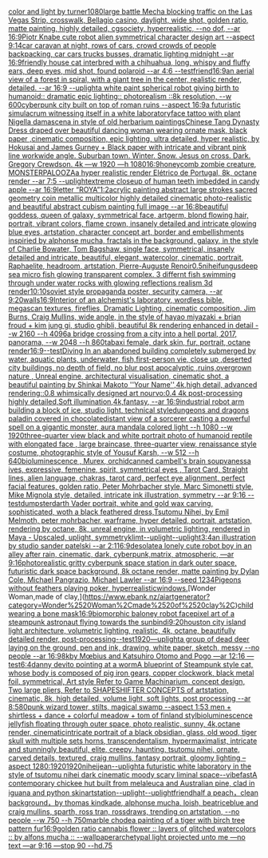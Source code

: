 [color and light by turner](https://www.ebank.nz/aiartgenerator?category=color%2520and%2520light%2520by%2520turner)[1080](https://www.ebank.nz/aiartgenerator?category=1080)[large battle Mecha blocking traffic on the Las Vegas Strip, crosswalk, Bellagio casino, daylight, wide shot, golden ratio, matte painting, highly detailed, cgsociety, hyperrealistic, --no dof, --ar 16:9](https://www.ebank.nz/aiartgenerator?category=large%2520battle%2520Mecha%2520blocking%2520traffic%2520on%2520the%2520Las%2520Vegas%2520Strip%2C%2520crosswalk%2C%2520Bellagio%2520casino%2C%2520daylight%2C%2520wide%2520shot%2C%2520golden%2520ratio%2C%2520matte%2520painting%2C%2520highly%2520detailed%2C%2520cgsociety%2C%2520hyperrealistic%2C%2520--no%2520dof%2C%2520--ar%252016%3A9)[Piotr Knabe cute robot alien symmetrical character design art --aspect 9:14](https://www.ebank.nz/aiartgenerator?category=Piotr%2520Knabe%2520cute%2520robot%2520alien%2520symmetrical%2520character%2520design%2520art%2520--aspect%25209%3A14)[car caravan at night, rows of cars, crowd crowds of people backpacking, car cars trucks busses, dramatic lighting midnight --ar 16:9](https://www.ebank.nz/aiartgenerator?category=car%2520caravan%2520at%2520night%2C%2520rows%2520of%2520cars%2C%2520crowd%2520crowds%2520of%2520people%2520backpacking%2C%2520car%2520cars%2520trucks%2520busses%2C%2520dramatic%2520lighting%2520midnight%2520--ar%252016%3A9)[friendly house cat interbred with a chihuahua, long, whispy and fluffy ears, deep eyes, mid shot, found polaroid --ar 4:6 --test](https://www.ebank.nz/aiartgenerator?category=friendly%2520house%2520cat%2520interbred%2520with%2520a%2520chihuahua%2C%2520long%2C%2520whispy%2520and%2520fluffy%2520ears%2C%2520deep%2520eyes%2C%2520mid%2520shot%2C%2520found%2520polaroid%2520--ar%25204%3A6%2520--test)[friend](https://www.ebank.nz/aiartgenerator?category=friend)[16:9](https://www.ebank.nz/aiartgenerator?category=16%3A9)[an aerial view of a forest in spiral, with a giant tree in the center, realistic render, detailed. --ar 16:9 --uplight](https://www.ebank.nz/aiartgenerator?category=an%2520aerial%2520view%2520of%2520a%2520forest%2520in%2520spiral%2C%2520with%2520a%2520giant%2520tree%2520in%2520the%2520center%2C%2520realistic%2520render%2C%2520detailed.%2520--ar%252016%3A9%2520--uplight)[a white paint spherical robot giving birth to humanoid:: dramatic epic lighting:: photorealism ::8k resolution, --w 600](https://www.ebank.nz/aiartgenerator?category=a%2520white%2520paint%2520spherical%2520robot%2520giving%2520birth%2520to%2520humanoid%3A%3A%2520dramatic%2520epic%2520lighting%3A%3A%2520photorealism%2520%3A%3A8k%2520resolution%2C%2520--w%2520600)[cyberpunk city built on top of roman ruins --aspect 16:9](https://www.ebank.nz/aiartgenerator?category=cyberpunk%2520city%2520built%2520on%2520top%2520of%2520roman%2520ruins%2520--aspect%252016%3A9)[a futuristic simulacrum witnessing itself in a white laboratory](https://www.ebank.nz/aiartgenerator?category=a%2520futuristic%2520simulacrum%2520witnessing%2520itself%2520in%2520a%2520white%2520laboratory)[face tattoo with plant Nigella damascena in style of old herbarium paintings](https://www.ebank.nz/aiartgenerator?category=face%2520tattoo%2520with%2520plant%2520Nigella%2520damascena%2520in%2520style%2520of%2520old%2520herbarium%2520paintings)[Chinese Tang Dynasty Dress draped over beautiful dancing woman wearing ornate mask, black paper ,cinematic composition, epic lighting, ultra detailed, hyper realistic, by Hokusai and James Gurney + Black paper with intricate and vibrant pink line work](https://www.ebank.nz/aiartgenerator?category=Chinese%2520Tang%2520Dynasty%2520Dress%2520draped%2520over%2520beautiful%2520dancing%2520woman%2520wearing%2520ornate%2520mask%2C%2520black%2520paper%2520%2Ccinematic%2520composition%2C%2520epic%2520lighting%2C%2520ultra%2520detailed%2C%2520hyper%2520realistic%2C%2520by%2520Hokusai%2520and%2520James%2520Gurney%2520%2B%2520Black%2520paper%2520with%2520intricate%2520and%2520vibrant%2520pink%2520line%2520work)[wide angle. Suburban town. Winter. Snow. Jesus on cross. Dark. Gregory Crewdson. 4k —w 1920 —h 1080](https://www.ebank.nz/aiartgenerator?category=wide%2520angle.%2520Suburban%2520town.%2520Winter.%2520Snow.%2520Jesus%2520on%2520cross.%2520Dark.%2520Gregory%2520Crewdson.%25204k%2520%E2%80%94w%25201920%2520%E2%80%94h%25201080)[16:9](https://www.ebank.nz/aiartgenerator?category=16%3A9)[honeycomb zombie creature, MONSTERPALOOZA](https://www.ebank.nz/aiartgenerator?category=honeycomb%2520zombie%2520creature%2C%2520MONSTERPALOOZA)[](https://www.ebank.nz/aiartgenerator?category=)[a hyper realistic render Elétrico de Portugal, 8k, octane render --ar 7:5 --uplight](https://www.ebank.nz/aiartgenerator?category=a%2520hyper%2520realistic%2520render%2520El%C3%A9trico%2520de%2520Portugal%2C%25208k%2C%2520octane%2520render%2520--ar%25207%3A5%2520--uplight)[extreme closeup of human teeth imbedded in candy apple --ar 16:9](https://www.ebank.nz/aiartgenerator?category=extreme%2520closeup%2520of%2520human%2520teeth%2520imbedded%2520in%2520candy%2520apple%2520--ar%252016%3A9)[letter “ROYA”](https://www.ebank.nz/aiartgenerator?category=letter%2520%E2%80%9CROYA%E2%80%9D)[1:2](https://www.ebank.nz/aiartgenerator?category=1%3A2)[acrylic painting abstract large strokes sacred geometry coin metallic multicolor highly detailed cinematic photo-realistic and beautiful abstract cubism painting full image --ar 16:8](https://www.ebank.nz/aiartgenerator?category=acrylic%2520painting%2520abstract%2520large%2520strokes%2520sacred%2520geometry%2520coin%2520metallic%2520multicolor%2520highly%2520detailed%2520cinematic%2520photo-realistic%2520and%2520beautiful%2520abstract%2520cubism%2520painting%2520full%2520image%2520--ar%252016%3A8)[beautiful goddess, queen of galaxy, symmetrical face, artgerm, blond flowing hair, portrait, vibrant colors, flame crown, insanely detailed and intricate glowing blue eyes, artstation, character concept art, border and embellishments inspiried by alphonse mucha, fractals in the background, galaxy, in the style of Charlie Bowater, Tom Bagshaw, single face, symmetrical, insanely detailed and intricate, beautiful, elegant, watercolor, cinematic, portrait, Raphaelite, headroom, artstation, Pierre-Auguste Renoir](https://www.ebank.nz/aiartgenerator?category=beautiful%2520goddess%2C%2520queen%2520of%2520galaxy%2C%2520symmetrical%2520face%2C%2520artgerm%2C%2520blond%2520flowing%2520hair%2C%2520portrait%2C%2520vibrant%2520colors%2C%2520flame%2520crown%2C%2520insanely%2520detailed%2520and%2520intricate%2520glowing%2520blue%2520eyes%2C%2520artstation%2C%2520character%2520concept%2520art%2C%2520border%2520and%2520embellishments%2520inspiried%2520by%2520alphonse%2520mucha%2C%2520fractals%2520in%2520the%2520background%2C%2520galaxy%2C%2520in%2520the%2520style%2520of%2520Charlie%2520Bowater%2C%2520Tom%2520Bagshaw%2C%2520single%2520face%2C%2520symmetrical%2C%2520insanely%2520detailed%2520and%2520intricate%2C%2520beautiful%2C%2520elegant%2C%2520watercolor%2C%2520cinematic%2C%2520portrait%2C%2520Raphaelite%2C%2520headroom%2C%2520artstation%2C%2520Pierre-Auguste%2520Renoir)[0.5](https://www.ebank.nz/aiartgenerator?category=0.5)[nihei](https://www.ebank.nz/aiartgenerator?category=nihei)[fungus](https://www.ebank.nz/aiartgenerator?category=fungus)[deep sea micro fish glowing transparent complex. 3 differnt fish swimming through under water rocks with glowing reflections realism 3d render](https://www.ebank.nz/aiartgenerator?category=deep%2520sea%2520micro%2520fish%2520glowing%2520transparent%2520complex.%25203%2520differnt%2520fish%2520swimming%2520through%2520under%2520water%2520rocks%2520with%2520glowing%2520reflections%2520realism%25203d%2520render)[10:10](https://www.ebank.nz/aiartgenerator?category=10%3A10)[soviet style propaganda poster, security camera, --ar 9:20](https://www.ebank.nz/aiartgenerator?category=soviet%2520style%2520propaganda%2520poster%2C%2520security%2520camera%2C%2520--ar%25209%3A20)[walls](https://www.ebank.nz/aiartgenerator?category=walls)[16:9](https://www.ebank.nz/aiartgenerator?category=16%3A9)[Interior of an alchemist's laboratory, wordless bible, megascan textures, fireflies, Dramatic Lighting, cinematic composition, Jim Burns, Craig Mullins, wide angle, in the style of hayao miyazaki + brian froud + kim jung gi, studio ghibli, beautiful 8k rendering enhanced in detail --w 2160  --h 4096](https://www.ebank.nz/aiartgenerator?category=Interior%2520of%2520an%2520alchemist%27s%2520laboratory%2C%2520wordless%2520bible%2C%2520megascan%2520textures%2C%2520fireflies%2C%2520Dramatic%2520Lighting%2C%2520cinematic%2520composition%2C%2520Jim%2520Burns%2C%2520Craig%2520Mullins%2C%2520wide%2520angle%2C%2520in%2520the%2520style%2520of%2520hayao%2520miyazaki%2520%2B%2520brian%2520froud%2520%2B%2520kim%2520jung%2520gi%2C%2520studio%2520ghibli%2C%2520beautiful%25208k%2520rendering%2520enhanced%2520in%2520detail%2520--w%25202160%2520%2520--h%25204096)[a bridge crossing from a city into a hell portal, 2017, panorama, --w 2048 --h 860](https://www.ebank.nz/aiartgenerator?category=a%2520bridge%2520crossing%2520from%2520a%2520city%2520into%2520a%2520hell%2520portal%2C%25202017%2C%2520panorama%2C%2520--w%25202048%2520--h%2520860)[tabaxi female, dark skin, fur, portrait, octane render](https://www.ebank.nz/aiartgenerator?category=tabaxi%2520female%2C%2520dark%2520skin%2C%2520fur%2C%2520portrait%2C%2520octane%2520render)[16:9](https://www.ebank.nz/aiartgenerator?category=16%3A9)[--test](https://www.ebank.nz/aiartgenerator?category=--test)[Diving In an abandoned building completely submerged by water, aquatic plants, underwater, fish,first-person vie, close up ,deserted city buildings, no depth of field, no blur post apocalyptic ,ruins,overgrown nature , Unreal engine, architectural visualisation, cinematic shot, a beautiful painting by Shinkai Makoto ''Your Name'',4k,high detail, advanced rendering::0.8 whimsically designed art nourvo:0.4 4k post-processing highly detailed,Soft illumination,4k,fantasy, --ar 16:9](https://www.ebank.nz/aiartgenerator?category=Diving%2520In%2520an%2520abandoned%2520building%2520completely%2520submerged%2520by%2520water%2C%2520aquatic%2520plants%2C%2520underwater%2C%2520fish%2Cfirst-person%2520vie%2C%2520close%2520up%2520%2Cdeserted%2520city%2520buildings%2C%2520no%2520depth%2520of%2520field%2C%2520no%2520blur%2520post%2520apocalyptic%2520%2Cruins%2Covergrown%2520nature%2520%2C%2520Unreal%2520engine%2C%2520architectural%2520visualisation%2C%2520cinematic%2520shot%2C%2520a%2520beautiful%2520painting%2520by%2520Shinkai%2520Makoto%2520%27%27Your%2520Name%27%27%2C4k%2Chigh%2520detail%2C%2520advanced%2520rendering%3A%3A0.8%2520whimsically%2520designed%2520art%2520nourvo%3A0.4%25204k%2520post-processing%2520highly%2520detailed%2CSoft%2520illumination%2C4k%2Cfantasy%2C%2520--ar%252016%3A9)[industrial robot arm building a block of ice, studio light, technical style](https://www.ebank.nz/aiartgenerator?category=industrial%2520robot%2520arm%2520building%2520a%2520block%2520of%2520ice%2C%2520studio%2520light%2C%2520technical%2520style)[dungeons and dragons paladin covered in chocolate](https://www.ebank.nz/aiartgenerator?category=dungeons%2520and%2520dragons%2520paladin%2520covered%2520in%2520chocolate)[distant view of a sorcerer casting a powerful spell on a gigantic monster, aura mandala colored light --h 1080 --w 1920](https://www.ebank.nz/aiartgenerator?category=distant%2520view%2520of%2520a%2520sorcerer%2520casting%2520a%2520powerful%2520spell%2520on%2520a%2520gigantic%2520monster%2C%2520aura%2520mandala%2520colored%2520light%2520--h%25201080%2520--w%25201920)[three-quarter view black and white portrait photo of humanoid reptile with elongated face , large braincase, three-quarter view, renaissance style costume, photographic style of Yousuf Karsh, --w 512 --h 640](https://www.ebank.nz/aiartgenerator?category=three-quarter%2520view%2520black%2520and%2520white%2520portrait%2520photo%2520of%2520humanoid%2520reptile%2520with%2520elongated%2520face%2520%2C%2520large%2520braincase%2C%2520three-quarter%2520view%2C%2520renaissance%2520style%2520costume%2C%2520photographic%2520style%2520of%2520Yousuf%2520Karsh%2C%2520--w%2520512%2520--h%2520640)[bioluminescence , Murex, orchid](https://www.ebank.nz/aiartgenerator?category=bioluminescence%2520%2C%2520Murex%2C%2520orchid)[canned cambell's brain soup](https://www.ebank.nz/aiartgenerator?category=canned%2520cambell%27s%2520brain%2520soup)[vanessa ives, expressive, femenine, spirit,  symmetrical eyes , Tarot Card, Straight lines, alien language, chakras, tarot card, perfect eye alignment, perfect facial features, golden ratio, Peter Mohrbacher style, Marc Simonetti style, Mike Mignola style, detailed, intricate ink illustration, symmetry --ar 9:16 --test](https://www.ebank.nz/aiartgenerator?category=vanessa%2520ives%2C%2520expressive%2C%2520femenine%2C%2520spirit%2C%2520%2520symmetrical%2520eyes%2520%2C%2520Tarot%2520Card%2C%2520Straight%2520lines%2C%2520alien%2520language%2C%2520chakras%2C%2520tarot%2520card%2C%2520perfect%2520eye%2520alignment%2C%2520perfect%2520facial%2520features%2C%2520golden%2520ratio%2C%2520Peter%2520Mohrbacher%2520style%2C%2520Marc%2520Simonetti%2520style%2C%2520Mike%2520Mignola%2520style%2C%2520detailed%2C%2520intricate%2520ink%2520illustration%2C%2520symmetry%2520--ar%25209%3A16%2520--test)[dumpster](https://www.ebank.nz/aiartgenerator?category=dumpster)[darth Vader portrait, white and gold wax carving, sophisticated, woth a black feathered dress,Tsutomu Nihei, by Emil Melmoth, peter mohrbacher, warframe, hyper detailed, portrait, artstation, rendering by octane, 8k, unreal engine, in volumetric lighting, rendered in Maya - Upscaled, uplight, symmetry](https://www.ebank.nz/aiartgenerator?category=darth%2520Vader%2520portrait%2C%2520white%2520and%2520gold%2520wax%2520carving%2C%2520sophisticated%2C%2520woth%2520a%2520black%2520feathered%2520dress%2CTsutomu%2520Nihei%2C%2520by%2520Emil%2520Melmoth%2C%2520peter%2520mohrbacher%2C%2520warframe%2C%2520hyper%2520detailed%2C%2520portrait%2C%2520artstation%2C%2520rendering%2520by%2520octane%2C%25208k%2C%2520unreal%2520engine%2C%2520in%2520volumetric%2520lighting%2C%2520rendered%2520in%2520Maya%2520-%2520Upscaled%2C%2520uplight%2C%2520symmetry)[klimt](https://www.ebank.nz/aiartgenerator?category=klimt)[--uplight](https://www.ebank.nz/aiartgenerator?category=--uplight)[--uplight](https://www.ebank.nz/aiartgenerator?category=--uplight)[3:4](https://www.ebank.nz/aiartgenerator?category=3%3A4)[an illustration by studio sander patelski --ar 2:1](https://www.ebank.nz/aiartgenerator?category=an%2520illustration%2520by%2520studio%2520sander%2520patelski%2520--ar%25202%3A1)[16:9](https://www.ebank.nz/aiartgenerator?category=16%3A9)[desolate](https://www.ebank.nz/aiartgenerator?category=desolate)[a lonely cute robot boy in an alley after rain, cinematic, dark, cyberpunk,matrix, atmospheric, —ar 9:16](https://www.ebank.nz/aiartgenerator?category=a%2520lonely%2520cute%2520robot%2520boy%2520in%2520an%2520alley%2520after%2520rain%2C%2520cinematic%2C%2520dark%2C%2520cyberpunk%2Cmatrix%2C%2520atmospheric%2C%2520%E2%80%94ar%25209%3A16)[photorealistic gritty cyberpunk space station in dark outer space, futuristic dark space background, 8k octane render, matte painting by Dylan Cole, Michael Pangrazio, Michael Lawler --ar 16:9 --seed 1234](https://www.ebank.nz/aiartgenerator?category=photorealistic%2520gritty%2520cyberpunk%2520space%2520station%2520in%2520dark%2520outer%2520space%2C%2520futuristic%2520dark%2520space%2520background%2C%25208k%2520octane%2520render%2C%2520matte%2520painting%2520by%2520Dylan%2520Cole%2C%2520Michael%2520Pangrazio%2C%2520Michael%2520Lawler%2520--ar%252016%3A9%2520--seed%25201234)[](https://www.ebank.nz/aiartgenerator?category=)[Pigeons without feathers playing poker, hyperrealistic](https://www.ebank.nz/aiartgenerator?category=Pigeons%2520without%2520feathers%2520playing%2520poker%2C%2520hyperrealistic)[windows.](https://www.ebank.nz/aiartgenerator?category=windows.)[Wonder Woman,made of clay,](https://www.ebank.nz/aiartgenerator?category=Wonder%2520Woman%2Cmade%2520of%2520clay%2C)[child wearing a bone mask](https://www.ebank.nz/aiartgenerator?category=child%2520wearing%2520a%2520bone%2520mask)[16:9](https://www.ebank.nz/aiartgenerator?category=16%3A9)[biomorphic baloney robot face](https://www.ebank.nz/aiartgenerator?category=biomorphic%2520baloney%2520robot%2520face)[pixel art of a steampunk astronaut flying towards the sun](https://www.ebank.nz/aiartgenerator?category=pixel%2520art%2520of%2520a%2520steampunk%2520astronaut%2520flying%2520towards%2520the%2520sun)[bindi](https://www.ebank.nz/aiartgenerator?category=bindi)[9:20](https://www.ebank.nz/aiartgenerator?category=9%3A20)[houston city island light architecture, volumetric lighting, realistic, 4k, octane, beautifully detailed render,  post-processing](https://www.ebank.nz/aiartgenerator?category=houston%2520city%2520island%2520light%2520architecture%2C%2520volumetric%2520lighting%2C%2520realistic%2C%25204k%2C%2520octane%2C%2520beautifully%2520detailed%2520render%2C%2520%2520post-processing)[--test](https://www.ebank.nz/aiartgenerator?category=--test)[1920](https://www.ebank.nz/aiartgenerator?category=1920)[—uplight](https://www.ebank.nz/aiartgenerator?category=%E2%80%94uplight)[a group of dead deer laying on the ground, pen and ink, drawing, white paper, sketch, messy --no people --ar 16:9](https://www.ebank.nz/aiartgenerator?category=a%2520group%2520of%2520dead%2520deer%2520laying%2520on%2520the%2520ground%2C%2520pen%2520and%2520ink%2C%2520drawing%2C%2520white%2520paper%2C%2520sketch%2C%2520messy%2520--no%2520people%2520--ar%252016%3A9)[8k](https://www.ebank.nz/aiartgenerator?category=8k)[by Mœbius and Katsuhiro Otomo and Pogo —ar 12:16 —test](https://www.ebank.nz/aiartgenerator?category=by%2520M%C5%93bius%2520and%2520Katsuhiro%2520Otomo%2520and%2520Pogo%2520%E2%80%94ar%252012%3A16%2520%E2%80%94test)[6:4](https://www.ebank.nz/aiartgenerator?category=6%3A4)[danny devito pointing at a worm](https://www.ebank.nz/aiartgenerator?category=danny%2520devito%2520pointing%2520at%2520a%2520worm)[A blueprint of Steampunk style cat, whose body is composed of pig iron gears, copper clockwork, black metal foil, symmetrical, Art style Refer to Game Machinarium.  concept design, Two large pliers, Refer to SHAPESHIFTER CONCEPTS  of artstation, cinematic,  8k, high detailed,  volume light,  soft lights,  post processing    --ar 8:5](https://www.ebank.nz/aiartgenerator?category=A%2520blueprint%2520of%2520Steampunk%2520style%2520cat%2C%2520whose%2520body%2520is%2520composed%2520of%2520pig%2520iron%2520gears%2C%2520copper%2520clockwork%2C%2520black%2520metal%2520foil%2C%2520symmetrical%2C%2520Art%2520style%2520Refer%2520to%2520Game%2520Machinarium.%2520%2520concept%2520design%2C%2520Two%2520large%2520pliers%2C%2520Refer%2520to%2520SHAPESHIFTER%2520CONCEPTS%2520%2520of%2520artstation%2C%2520cinematic%2C%2520%25208k%2C%2520high%2520detailed%2C%2520%2520volume%2520light%2C%2520%2520soft%2520lights%2C%2520%2520post%2520processing%2520%2520%2520%2520--ar%25208%3A5)[80](https://www.ebank.nz/aiartgenerator?category=80)[punk wizard tower, stilts, magical swamp --aspect 1:5](https://www.ebank.nz/aiartgenerator?category=punk%2520wizard%2520tower%2C%2520stilts%2C%2520magical%2520swamp%2520--aspect%25201%3A5)[3 men + shirtless + dance + colorful meadow + tom of finland styl](https://www.ebank.nz/aiartgenerator?category=3%2520men%2520%2B%2520shirtless%2520%2B%2520dance%2520%2B%2520colorful%2520meadow%2520%2B%2520tom%2520of%2520finland%2520styl)[bioluminescence jellyfish floating through outer space, photo realistic, sunny, 4k,octane render, cinematic](https://www.ebank.nz/aiartgenerator?category=bioluminescence%2520jellyfish%2520floating%2520through%2520outer%2520space%2C%2520photo%2520realistic%2C%2520sunny%2C%25204k%2Coctane%2520render%2C%2520cinematic)[intricate portrait of a black obsidian, glass, old wood,  tiger skull with multiple sets horns, transcendentalism, hypermaximalist, intricate and stunningly beautiful, elite, creepy, haunting, tsutomu nihei, ornate, carved details, textured, craig mullins, fantasy portrait, gloomy lighting –aspect 1280:1920](https://www.ebank.nz/aiartgenerator?category=intricate%2520portrait%2520of%2520a%2520black%2520obsidian%2C%2520glass%2C%2520old%2520wood%2C%2520%2520tiger%2520skull%2520with%2520multiple%2520sets%2520horns%2C%2520transcendentalism%2C%2520hypermaximalist%2C%2520intricate%2520and%2520stunningly%2520beautiful%2C%2520elite%2C%2520creepy%2C%2520haunting%2C%2520tsutomu%2520nihei%2C%2520ornate%2C%2520carved%2520details%2C%2520textured%2C%2520craig%2520mullins%2C%2520fantasy%2520portrait%2C%2520gloomy%2520lighting%2520%E2%80%93aspect%25201280%3A1920)[1920](https://www.ebank.nz/aiartgenerator?category=1920)[nihei](https://www.ebank.nz/aiartgenerator?category=nihei)[jean](https://www.ebank.nz/aiartgenerator?category=jean)[--uplight](https://www.ebank.nz/aiartgenerator?category=--uplight)[a futuristic white laboratory in the style of tsutomu nihei dark cinematic moody scary liminal space](https://www.ebank.nz/aiartgenerator?category=a%2520futuristic%2520white%2520laboratory%2520in%2520the%2520style%2520of%2520tsutomu%2520nihei%2520dark%2520cinematic%2520moody%2520scary%2520liminal%2520space)[--vibefast](https://www.ebank.nz/aiartgenerator?category=--vibefast)[A contemporary chickee hut built from melaleuca and Australian pine, clad in iguana and python skin](https://www.ebank.nz/aiartgenerator?category=A%2520contemporary%2520chickee%2520hut%2520built%2520from%2520melaleuca%2520and%2520Australian%2520pine%2C%2520clad%2520in%2520iguana%2520and%2520python%2520skin)[artstation](https://www.ebank.nz/aiartgenerator?category=artstation)[--uplight](https://www.ebank.nz/aiartgenerator?category=--uplight)[--uplight](https://www.ebank.nz/aiartgenerator?category=--uplight)[friend](https://www.ebank.nz/aiartgenerator?category=friend)[half a peach，clean background，by thomas kindkade, alphonse mucha, loish, beatriceblue and craig mullins, sparth, ross tran, rossdraws, trending on artstation, --no people --w 750 --h 750](https://www.ebank.nz/aiartgenerator?category=half%2520a%2520peach%EF%BC%8Cclean%2520background%EF%BC%8Cby%2520thomas%2520kindkade%2C%2520alphonse%2520mucha%2C%2520loish%2C%2520beatriceblue%2520and%2520craig%2520mullins%2C%2520sparth%2C%2520ross%2520tran%2C%2520rossdraws%2C%2520trending%2520on%2520artstation%2C%2520--no%2520people%2520--w%2520750%2520--h%2520750)[marble chode](https://www.ebank.nz/aiartgenerator?category=marble%2520chode)[](https://www.ebank.nz/aiartgenerator?category=)[a painting of a tiger with birch tree pattern fur](https://www.ebank.nz/aiartgenerator?category=a%2520painting%2520of%2520a%2520tiger%2520with%2520birch%2520tree%2520pattern%2520fur)[16:9](https://www.ebank.nz/aiartgenerator?category=16%3A9)[golden ratio cannabis flower :: layers of glitched watercolors :: by alfons mucha :: --wallpaper](https://www.ebank.nz/aiartgenerator?category=golden%2520ratio%2520cannabis%2520flower%2520%3A%3A%2520layers%2520of%2520glitched%2520watercolors%2520%3A%3A%2520by%2520alfons%2520mucha%2520%3A%3A%2520--wallpaper)[archetypal light projected unto me —no text —ar 9:16 —stop 90 --hd](https://www.ebank.nz/aiartgenerator?category=archetypal%2520light%2520projected%2520unto%2520me%2520%E2%80%94no%2520text%2520%E2%80%94ar%25209%3A16%2520%E2%80%94stop%252090%2520--hd)[.75](https://www.ebank.nz/aiartgenerator?category=.75)